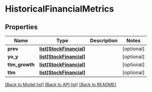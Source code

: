 # HistoricalFinancialMetrics

## Properties
Name | Type | Description | Notes
------------ | ------------- | ------------- | -------------
**prev** | [**list[StockFinancial]**](StockFinancial.md) |  | [optional] 
**yo_y** | [**list[StockFinancial]**](StockFinancial.md) |  | [optional] 
**ttm_growth** | [**list[StockFinancial]**](StockFinancial.md) |  | [optional] 
**ttm** | [**list[StockFinancial]**](StockFinancial.md) |  | [optional] 

[[Back to Model list]](../README.md#documentation-for-models) [[Back to API list]](../README.md#documentation-for-api-endpoints) [[Back to README]](../README.md)

